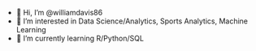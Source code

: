 - 👋 Hi, I’m @williamdavis86
- 👀 I’m interested in Data Science/Analytics, Sports Analytics, Machine Learning
- 🌱 I’m currently learning R/Python/SQL

<!---
williamdavis86/williamdavis86 is a ✨ special ✨ repository because its `README.md` (this file) appears on your GitHub profile.
You can click the Preview link to take a look at your changes.
--->
